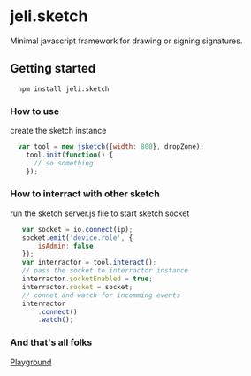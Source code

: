 # jeli.sketch

Minimal javascript framework for drawing or signing signatures.

## Getting started
```
  npm install jeli.sketch
```
### How to use
 create the sketch instance
```javascript
  var tool = new jsketch({width: 800}, dropZone);
    tool.init(function() {
      // so something
    });
 ```
 ### How to interract with other sketch
 run the sketch server.js file to start sketch socket
 ```javascript
    var socket = io.connect(ip);
    socket.emit('device.role', {
        isAdmin: false
    });
    var interractor = tool.interact();
    // pass the socket to interractor instance
    interractor.socketEnabled = true;
    interractor.socket = socket;
    // connet and watch for incomming events
    interractor
        .connect()
        .watch();
 ```
 
 ### And that's all folks

[Playground ](https://gojecks.github.io/jeli-sketch/playground)

